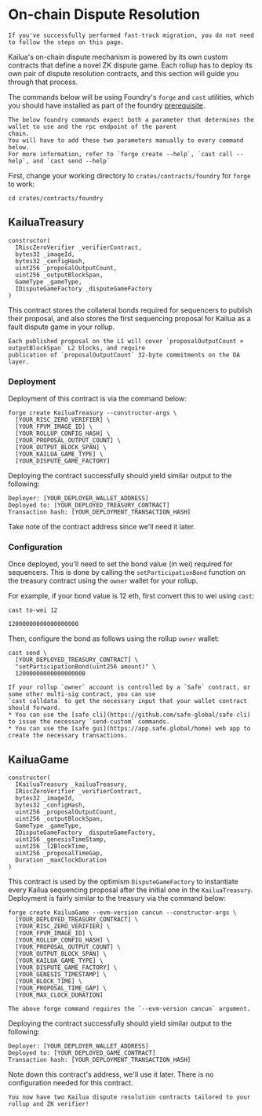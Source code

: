 # On-chain Dispute Resolution

```admonish note
If you've successfully performed fast-track migration, you do not need to follow the steps on this page.
```

Kailua's on-chain dispute mechanism is powered by its own custom contracts that define a novel ZK dispute game.
Each rollup has to deploy its own pair of dispute resolution contracts, and this section will guide you through that
process.

The commands below will be using Foundry's `forge` and `cast` utilities, which you should have installed as part of the
foundry [prerequisite](quickstart.md#prerequisites).

```admonish note
The below foundry commands expect both a parameter that determines the wallet to use and the rpc endpoint of the parent
chain.
You will have to add these two parameters manually to every command below.
For more information, refer to `forge create --help`, `cast call --help`, and `cast send --help`
```

First, change your working directory to `crates/contracts/foundry` for `forge` to work:
```shell
cd crates/contracts/foundry
```

## KailuaTreasury
```solidity
constructor(
  IRiscZeroVerifier _verifierContract,
  bytes32 _imageId,
  bytes32 _configHash,
  uint256 _proposalOutputCount,
  uint256 _outputBlockSpan,
  GameType _gameType,
  IDisputeGameFactory _disputeGameFactory
)
```

This contract stores the collateral bonds required for sequencers to publish their proposal, and also stores the first
sequencing proposal for Kailua as a fault dispute game in your rollup.

```admonish note
Each published proposal on the L1 will cover `proposalOutputCount × outputBlockSpan` L2 blocks, and require
publication of `proposalOutputCount` 32-byte commitments on the DA layer.
```


### Deployment

Deployment of this contract is via the command below:
```shell
forge create KailuaTreasury --constructor-args \
  [YOUR_RISC_ZERO_VERIFIER] \
  [YOUR_FPVM_IMAGE_ID] \
  [YOUR_ROLLUP_CONFIG_HASH] \
  [YOUR_PROPOSAL_OUTPUT_COUNT] \
  [YOUR_OUTPUT_BLOCK_SPAN] \
  [YOUR_KAILUA_GAME_TYPE] \
  [YOUR_DISPUTE_GAME_FACTORY]
```

Deploying the contract successfully should yield similar output to the following:
```
Deployer: [YOUR_DEPLOYER_WALLET_ADDRESS]
Deployed to: [YOUR_DEPLOYED_TREASURY_CONTRACT]
Transaction hash: [YOUR_DEPLOYMENT_TRANSACTION_HASH]
```
Take note of the contract address since we'll need it later.

### Configuration

Once deployed, you'll need to set the bond value (in wei) required for sequencers.
This is done by calling the `setParticipationBond` function on the treasury contract using the `owner` wallet for your
rollup.

For example, if your bond value is 12 eth, first convert this to wei using `cast`:
```shell
cast to-wei 12
```
```
12000000000000000000
```
Then, configure the bond as follows using the rollup `owner` wallet:
```shell
cast send \
  [YOUR_DEPLOYED_TREASURY_CONTRACT] \
  "setParticipationBond(uint256 amount)" \
  12000000000000000000
```

```admonish tip
If your rollup `owner` account is controlled by a `Safe` contract, or some other multi-sig contract, you can use
`cast calldata` to get the necessary input that your wallet contract should forward.
* You can use the [safe cli](https://github.com/safe-global/safe-cli) to issue the necessary `send-custom` commands.
* You can use the [safe gui](https://app.safe.global/home) web app to create the necessary transactions.
```

## KailuaGame
```solidity
constructor(
  IKailuaTreasury _kailuaTreasury,
  IRiscZeroVerifier _verifierContract,
  bytes32 _imageId,
  bytes32 _configHash,
  uint256 _proposalOutputCount,
  uint256 _outputBlockSpan,
  GameType _gameType,
  IDisputeGameFactory _disputeGameFactory,
  uint256 _genesisTimeStamp,
  uint256 _l2BlockTime,
  uint256 _proposalTimeGap,
  Duration _maxClockDuration
)
```

This contract is used by the optimism `DisputeGameFactory` to instantiate every Kailua sequencing proposal after the
initial one in the `KailuaTreasury`.
Deployment is fairly similar to the treasury via the command below:

```shell
forge create KailuaGame --evm-version cancun --constructor-args \
  [YOUR_DEPLOYED_TREASURY_CONTRACT] \
  [YOUR_RISC_ZERO_VERIFIER] \
  [YOUR_FPVM_IMAGE_ID] \
  [YOUR_ROLLUP_CONFIG_HASH] \
  [YOUR_PROPOSAL_OUTPUT_COUNT] \
  [YOUR_OUTPUT_BLOCK_SPAN] \
  [YOUR_KAILUA_GAME_TYPE] \
  [YOUR_DISPUTE_GAME_FACTORY] \
  [YOUR_GENESIS_TIMESTAMP] \
  [YOUR_BLOCK_TIME] \
  [YOUR_PROPOSAL_TIME_GAP] \
  [YOUR_MAX_CLOCK_DURATION]
```

```admonish note
The above forge command requires the `--evm-version cancun` argument.
```

Deploying the contract successfully should yield similar output to the following:
```
Deployer: [YOUR_DEPLOYER_WALLET_ADDRESS]
Deployed to: [YOUR_DEPLOYED_GAME_CONTRACT]
Transaction hash: [YOUR_DEPLOYMENT_TRANSACTION_HASH]
```
Note down this contract's address, we'll use it later.
There is no configuration needed for this contract.

```admonish success
You now have two Kailua dispute resolution contracts tailored to your rollup and ZK verifier!
```
